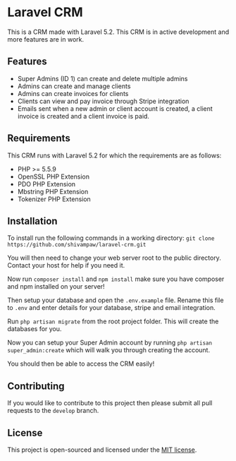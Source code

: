 # Laravel CRM
This is a CRM made with Laravel 5.2.
This CRM is in active development and more features are in work.

## Features
* Super Admins (ID 1) can create and delete multiple admins
* Admins can create and manage clients
* Admins can create invoices for clients
* Clients can view and pay invoice through Stripe integration
* Emails sent when a new admin or client account is created, a client invoice is created and a client invoice is paid.

## Requirements
This CRM runs with Laravel 5.2 for which the requirements are as follows:
* PHP >= 5.5.9
* OpenSSL PHP Extension
* PDO PHP Extension
* Mbstring PHP Extension
* Tokenizer PHP Extension

## Installation
To install run the following commands in a working directory:
`git clone https://github.com/shivampaw/laravel-crm.git`

You will then need to change your web server root to the public directory. Contact your host for help if you need it.

Now run `composer install` and `npm install` make sure you have composer and npm installed on your server!

Then setup your database and open the `.env.example` file. Rename this file to `.env` and enter details for your database, stripe and email integration.

Run `php artisan migrate` from the root project folder. This will create the databases for you.

Now you can setup your Super Admin account by running `php artisan super_admin:create` which will walk you through creating the account.

You should then be able to access the CRM easily!

## Contributing
If you would like to contribute to this project then please submit all pull requests to the `develop` branch.

## License
This project is open-sourced and licensed under the [MIT license](http://opensource.org/licenses/MIT).
